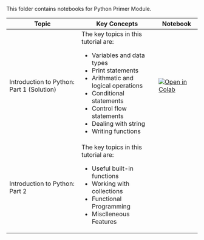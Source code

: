 This folder contains notebooks for Python Primer Module.


| Topic  | Key Concepts | Notebook |
| ------------- | ------------- |--------|
| Introduction to Python: Part 1 (Solution) | The key topics in this tutorial are: <br><ul><li>Variables and data types</li><li>Print statements</li><li>Arithmatic and logical operations</li><li>Conditional statements</li><li>Control flow statements</li><li>Dealing with string</li><li>Writing functions</li></ul> | [![Open in Colab](https://colab.research.google.com/assets/colab-badge.svg)](https://colab.research.google.com/drive/1_h7LD4jd_c95UyGgPcsOzdnCQXkGXsei?usp=share_link) |
| Introduction to Python: Part 2  | The key topics in this tutorial are: <br><ul><li>Useful built-in functions</li><li>Working with collections</li><li>Functional Programming</li><li>Misclleneous Features</li></ul>
